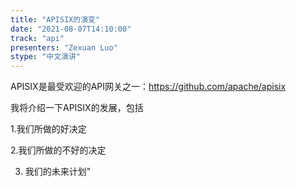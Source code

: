 ```yaml
---
title: "APISIX的演变"
date: "2021-08-07T14:10:00" 
track: "api"
presenters: "Zexuan Luo"
stype: "中文演讲"
---
```

APISIX是最受欢迎的API网关之一：https://github.com/apache/apisix
 

 我将介绍一下APISIX的发展，包括
 

 1.我们所做的好决定
 

 2.我们所做的不好的决定
 

 3. 我们的未来计划"